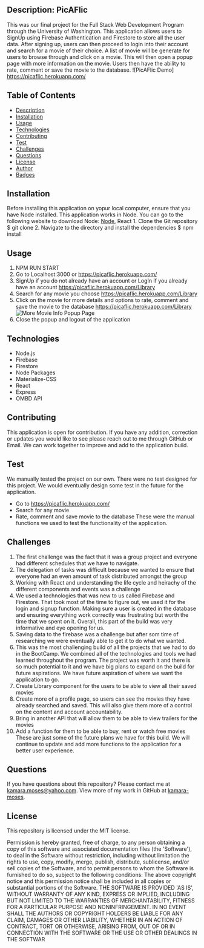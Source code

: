 ## Description: PicAFlic
This was our final project for the Full Stack Web Development Program through the University of Washington. This application allows users to SignUp using Firebase Authentication and Firestore to store all the user data. After signing up, users can then proceed to login into their account and search for a movie of their choice. A list of movie will be generate for users to browse through and click on a movie. This will then open a popup page with more information on the movie. Users then have the ability to rate, comment or save the movie to the database.
![PicAFlic Demo] https://picaflic.herokuapp.com/
## Table of Contents
* [Description](#description)
* [Installation](#installation)
* [Usage](#usage)
* [Technologies](#technologies)
* [Contributing](#contributing)
* [Test](#test)
* [Challenges](#challenges)
* [Questions](#questions)
* [License](#license)
* [Author](#Author)
* [Badges](#badges)
## Installation
Before installing this application on yopur local computer, ensure that you have Node installed. This application works in Node. You can go to the following website to download Node: <a href='https://nodejs.org/en/'>Node</a>, React
    1. Clone the Git repository
        $ git clone <repo>
    2. Navigate to the directory and install the dependencies
        $ npm install
## Usage
   1. NPM RUN START
   2. Go to Localhost:3000 or https://picaflic.herokuapp.com/
   3. SignUp if you do not already have an account or LogIn if you already have an account
        https://picaflic.herokuapp.com/Library
   4. Search for any movie you choose
        https://picaflic.herokuapp.com/Library
   5. Click on the movie for more details and options to rate, comment and save the movie to the database
        https://picaflic.herokuapp.com/Library
        <br />
        <img src="client/src/img/popup.png" alt="More Movie Info Popup Page">
   6. Close the popup and logout of the application
## Technologies
   - Node.js
   - Firebase
   - Firestore
   - Node Packages
   - Materialize-CSS
   - React
   - Express
   - OMBD API
## Contributing
This application is open for contribution. If you have any addition, correction or updates you would like to see please reach out to me through GitHub or Email. We can work together to improve and add to the application build.
## Test
We manually tested the project on our own. There were no test designed for this project. We would eventually design some test in the future for the application.
   - Go to https://picaflic.herokuapp.com/
   - Search for any movie
   - Rate, comment and save movie to the database
These were the manual functions we used to test the functionality of the application.
## Challenges
   1. The first challenge was the fact that it was a group project and everyone had different schedules that we have to navigate.
   2. The delegation of tasks was difficult because we wanted to ensure that everyone had an even amount of task distributed amongst the group
   3. Working with React and understanding the life cycle and heirachy of the different components and events was a challenge
   4. We used a technologies that was new to us called Firebase and Firestore. That took most of the time to figure out, we used it for the login and signup function. Making sure a user is created in the database and ensuring everything work correctly was frustrating but worth the time that we spent on it. Overall, this part of the build was very informative and eye opening for us.
   5. Saving data to the firebase was a challenge but after som time of researching we were eventually able to get it to do what we wanted.
   6. This was the most challenging build of all the projects that we had to do in the BootCamp. We combined all of the technologies and tools we had learned throughout the program. The project was worth it and there is so much potential to it and we have big plans to expand on the build for future aspirations.
We have future aspiration of where we want the application to go.
   1. Create Library component for the users to be able to view all their saved movies
   2. Create more of a profile page, so users can see the movies they have already searched and saved. This will also give them more of a control on the content and account accountability.
   3. Bring in another API that will allow them to be able to view trailers for the movies
   4. Add a function for them to be able to buy, rent or watch free movies
These are just some of the future plans we have for this build. We will continue to update and add more functions to the application for a better user experience.
## Questions
If you have questions about this repository? Please contact me at [kamara.moses@yahoo.com](mailto:kamara.moses@yahoo.com). View more of my work in GitHub at [kamara-moses](https://github.com/kamara-moses).
## License
This repository is licensed under the MIT license.

Permission is hereby granted, free of charge, to any person obtaining a copy of this software and associated documentation files (the 'Software'), to deal in the Software without restriction, including without limitation the rights to use, copy, modify, merge, publish, distribute, sublicense, and/or sell copies of the Software, and to permit persons to whom the Software is furnished to do so, subject to the following conditions:
The above copyright notice and this permission notice shall be included in all copies or substantial portions of the Software.
THE SOFTWARE IS PROVIDED 'AS IS', WITHOUT WARRANTY OF ANY KIND, EXPRESS OR IMPLIED, INCLUDING BUT NOT LIMITED TO THE WARRANTIES OF MERCHANTABILITY, FITNESS FOR A PARTICULAR PURPOSE AND NONINFRINGEMENT. IN NO EVENT SHALL THE AUTHORS OR COPYRIGHT HOLDERS BE LIABLE FOR ANY CLAIM, DAMAGES OR OTHER LIABILITY, WHETHER IN AN ACTION OF CONTRACT, TORT OR OTHERWISE, ARISING FROM, OUT OF OR IN CONNECTION WITH THE SOFTWARE OR THE USE OR OTHER DEALINGS IN THE SOFTWAR
    
    
  
